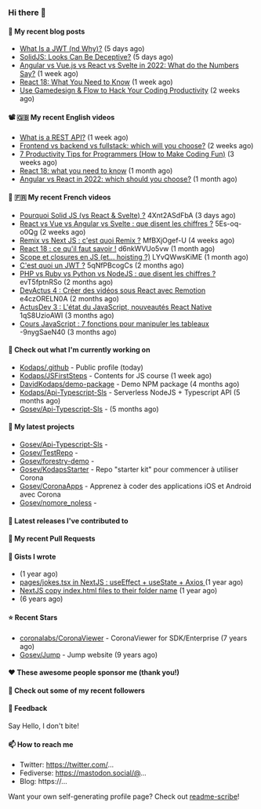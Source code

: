 ### Hi there 👋


#### 📜 My recent blog posts

- [What Is a JWT (nd Why)?](https://levelup.gitconnected.com/what-is-a-jwt-nd-why-2bd0c74aa26f?source=rss-e68daed69805------2) (5 days ago)
- [SolidJS: Looks Can Be Deceptive?](https://javascript.plainenglish.io/solidjs-looks-can-be-deceptive-65b2f91360fe?source=rss-e68daed69805------2) (5 days ago)
- [Angular vs Vue.js vs React vs Svelte in 2022: What do the Numbers Say?](https://javascript.plainenglish.io/angular-vs-vue-js-vs-react-vs-svelte-in-2022-what-do-the-numbers-say-7ae38a549d8d?source=rss-e68daed69805------2) (1 week ago)
- [React 18: What You Need to Know](https://javascript.plainenglish.io/react-18-what-you-need-to-know-d7bed3216e2e?source=rss-e68daed69805------2) (1 week ago)
- [Use Gamedesign &amp; Flow to Hack Your Coding Productivity](https://levelup.gitconnected.com/using-gamedesign-to-hack-productivity-a78544c44a80?source=rss-e68daed69805------2) (2 weeks ago)

#### 📽 🇬🇧 My recent English videos

- [What is a REST API?](https://www.youtube.com/watch?v=2CpwxpLcxfU) (1 week ago)
- [Frontend vs backend vs fullstack: which will you choose?](https://www.youtube.com/watch?v=83VZulS0H5g) (2 weeks ago)
- [7 Productivity Tips  for Programmers (How to Make Coding Fun)](https://www.youtube.com/watch?v=RN2hUjA_RS4) (3 weeks ago)
- [React 18: what you need to know](https://www.youtube.com/watch?v=kWI_CrWn8yU) (1 month ago)
- [Angular vs React in 2022: which should you choose?](https://www.youtube.com/watch?v=CynLOUL9vsU) (1 month ago)

#### 📜 🇫🇷 My recent French videos

- [Pourquoi Solid JS (vs React &amp; Svelte) ?](https://www.youtube.com/watch?v=4Xnt2ASdFbA) 4Xnt2ASdFbA  (3 days ago)
- [React vs Vue vs Angular vs Svelte : que disent les chiffres ?](https://www.youtube.com/watch?v=5Es-oq-o0Qg) 5Es-oq-o0Qg  (2 weeks ago)
- [Remix vs Next JS : c&#39;est quoi Remix ?](https://www.youtube.com/watch?v=MfBXjOgef-U) MfBXjOgef-U  (4 weeks ago)
- [React 18 : ce qu&#39;il faut savoir !](https://www.youtube.com/watch?v=d6nkWVUo5vw) d6nkWVUo5vw  (1 month ago)
- [Scope et closures en JS (et... hoisting ?)](https://www.youtube.com/watch?v=LYvQWwsKiME) LYvQWwsKiME  (1 month ago)
- [C&#39;est quoi un JWT ?](https://www.youtube.com/watch?v=5qNfPBcogCs) 5qNfPBcogCs  (2 months ago)
- [PHP vs Ruby vs Python vs NodeJS : que disent les chiffres ?](https://www.youtube.com/watch?v=evT5fptnRSo) evT5fptnRSo  (2 months ago)
- [DevActus 4 : Créer des vidéos sous React avec Remotion](https://www.youtube.com/watch?v=e4czORELN0A) e4czORELN0A  (2 months ago)
- [ActusDev 3 : L&#39;état du JavaScript, nouveautés React Native](https://www.youtube.com/watch?v=1qS8UzioAWI) 1qS8UzioAWI  (3 months ago)
- [Cours JavaScript : 7 fonctions pour manipuler les tableaux](https://www.youtube.com/watch?v=-9nygSaeN40) -9nygSaeN40  (3 months ago)

#### 👷 Check out what I'm currently working on

- [Kodaps/.github](https://github.com/Kodaps/.github) - Public profile (today)
- [Kodaps/JSFirstSteps](https://github.com/Kodaps/JSFirstSteps) - Contents for JS course (1 week ago)
- [DavidKodaps/demo-package](https://github.com/DavidKodaps/demo-package) - Demo NPM package (4 months ago)
- [Kodaps/Api-Typescript-Sls](https://github.com/Kodaps/Api-Typescript-Sls) - Serverless NodeJS &#43; Typescript API  (5 months ago)
- [Gosev/Api-Typescript-Sls](https://github.com/Gosev/Api-Typescript-Sls) -  (5 months ago)

#### 🌱 My latest projects

- [Gosev/Api-Typescript-Sls](https://github.com/Gosev/Api-Typescript-Sls) - 
- [Gosev/TestRepo](https://github.com/Gosev/TestRepo) - 
- [Gosev/forestry-demo](https://github.com/Gosev/forestry-demo) - 
- [Gosev/KodapsStarter](https://github.com/Gosev/KodapsStarter) - Repo &#34;starter kit&#34; pour commencer à utiliser Corona
- [Gosev/CoronaApps](https://github.com/Gosev/CoronaApps) - Apprenez à coder des applications iOS et Android avec Corona
- [Gosev/nomore_noless](https://github.com/Gosev/nomore_noless) - 


#### 🔭 Latest releases I've contributed to


#### 🔨 My recent Pull Requests



#### 📓 Gists I wrote

- [](https://gist.github.com/ce3defb6415b67ec03f48fa11fc158f0) (1 year ago)
- [pages/jokes.tsx in NextJS : useEffect &#43; useState &#43; Axios ](https://gist.github.com/fbd960d5a653bf0f527678f038d5bee1) (1 year ago)
- [NextJS copy index.html files to their folder name](https://gist.github.com/e04abeb6079273b3be54ee6496a0b309) (1 year ago)
- [](https://gist.github.com/a144834b9542ab523a10) (6 years ago)

#### ⭐ Recent Stars

- [coronalabs/CoronaViewer](https://github.com/coronalabs/CoronaViewer) - CoronaViewer for SDK/Enterprise (7 years ago)
- [Gosev/Jump](https://github.com/Gosev/Jump) - Jump website (9 years ago)

#### ❤️ These awesome people sponsor me (thank you!)


#### 👯 Check out some of my recent followers


#### 💬 Feedback

Say Hello, I don't bite!

#### 📫 How to reach me

- Twitter: https://twitter.com/...
- Fediverse: https://mastodon.social/@...
- Blog: https://...

Want your own self-generating profile page? Check out [readme-scribe](https://github.com/muesli/readme-scribe)!
